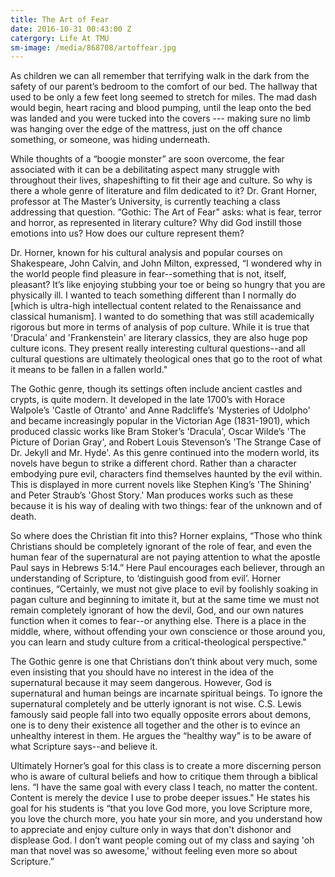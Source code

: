 ```yaml
---
title: The Art of Fear
date: 2016-10-31 00:43:00 Z
catergory: Life At TMU
sm-image: /media/868708/artoffear.jpg
---
```


As children we can all remember that terrifying walk in the dark from the safety of our parent’s bedroom to the comfort of our bed. The hallway that used to be only a few feet long seemed to stretch for miles. The mad dash would begin, heart racing and blood pumping, until the leap onto the bed was landed and you were tucked into the covers --- making sure no limb was hanging over the edge of the mattress, just on the off chance something, or someone, was hiding underneath.

While thoughts of a “boogie monster” are soon overcome, the fear associated with it can be a debilitating aspect many struggle with throughout their lives, shapeshifting to fit their age and culture. So why is there a whole genre of literature and film dedicated to it? Dr. Grant Horner, professor at The Master’s University, is currently teaching a class addressing that question. “Gothic: The Art of Fear” asks: what is fear, terror and horror, as represented in literary culture? Why did God instill those emotions into us? How does our culture represent them?

Dr. Horner, known for his cultural analysis and popular courses on Shakespeare, John Calvin, and John Milton, expressed, “I wondered why in the world people find pleasure in fear--something that is not, itself, pleasant? It’s like enjoying stubbing your toe or being so hungry that you are physically ill. I wanted to teach something different than I normally do \[which is ultra-high intellectual content related to the Renaissance and classical humanism\]. I wanted to do something that was still academically rigorous but more in terms of analysis of pop culture. While it is true that 'Dracula' and 'Frankenstein' are literary classics, they are also huge pop culture icons. They present really interesting cultural questions--and all cultural questions are ultimately theological ones that go to the root of what it means to be fallen in a fallen world."

The Gothic genre, though its settings often include ancient castles and crypts, is quite modern. It developed in the late 1700’s with Horace Walpole’s 'Castle of Otranto' and Anne Radcliffe’s 'Mysteries of Udolpho' and became increasingly popular in the Victorian Age (1831-1901), which produced classic works like Bram Stoker’s 'Dracula', Oscar Wilde’s 'The Picture of Dorian Gray', and Robert Louis Stevenson’s 'The Strange Case of Dr. Jekyll and Mr. Hyde'. As this genre continued into the modern world, its novels have begun to strike a different chord. Rather than a character embodying pure evil, characters find themselves haunted by the evil within. This is displayed in more current novels like Stephen King’s 'The Shining' and Peter Straub’s 'Ghost Story.' Man produces works such as these because it is his way of dealing with two things: fear of the unknown and of death.

So where does the Christian fit into this? Horner explains, “Those who think Christians should be completely ignorant of the role of fear, and even the human fear of the supernatural are not paying attention to what the apostle Paul says in Hebrews 5:14.” Here Paul encourages each believer, through an understanding of Scripture, to ‘distinguish good from evil’. Horner continues, “Certainly, we must not give place to evil by foolishly soaking in pagan culture and beginning to imitate it, but at the same time we must not remain completely ignorant of how the devil, God, and our own natures function when it comes to fear--or anything else. There is a place in the middle, where, without offending your own conscience or those around you, you can learn and study culture from a critical-theological perspective."

The Gothic genre is one that Christians don’t think about very much, some even insisting that you should have no interest in the idea of the supernatural because it may seem dangerous. However, God is supernatural and human beings are incarnate spiritual beings. To ignore the supernatural completely and be utterly ignorant is not wise. C.S. Lewis famously said people fall into two equally opposite errors about demons, one is to deny their existence all together and the other is to evince an unhealthy interest in them. He argues the “healthy way” is to be aware of what Scripture says--and believe it.

Ultimately Horner’s goal for this class is to create a more discerning person who is aware of cultural beliefs and how to critique them through a biblical lens. “I have the same goal with every class I teach, no matter the content. Content is merely the device I use to probe deeper issues." He states his goal for his students is “that you love God more, you love Scripture more, you love the church more, you hate your sin more, and you understand how to appreciate and enjoy culture only in ways that don't dishonor and displease God. I don’t want people coming out of my class and saying 'oh man that novel was so awesome,' without feeling even more so about Scripture.”
